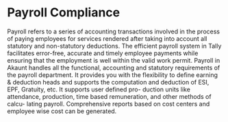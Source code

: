 # Payroll Compliance

Payroll refers to a series of accounting transactions involved in the process of paying employees
for services rendered after taking into account all statutory and non-statutory deductions. The
efficient payroll system in Tally facilitates error-free, accurate and timely employee payments
while ensuring that the employment is well within the valid work permit.
Payroll in Akaunt handles all the functional, accounting and statutory requirements of the
payroll department. It provides you with the flexibility to define earning & deduction heads and
supports the computation and deduction of ESI, EPF, Gratuity, etc. It supports user defined pro-
duction units like attendance, production, time based remuneration, and other methods of calcu-
lating payroll. Comprehensive reports based on cost centers and employee wise cost can be
generated.
